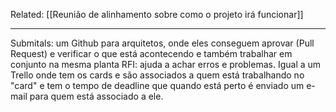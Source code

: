 Related: [[Reunião de alinhamento sobre como o projeto irá funcionar]]

---

Submitals: um Github para arquitetos, onde eles conseguem aprovar (Pull Request) e verificar o que está acontecendo e também trabalhar em conjunto na mesma planta
RFI: ajuda a achar erros e problemas. Igual a um Trello onde tem os cards e são associados a quem está trabalhando no "card" e tem o tempo de deadline que quando está perto é enviado um e-mail para quem está associado a ele.